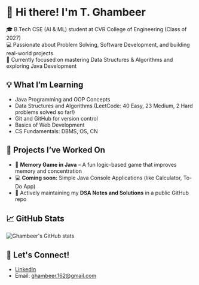 # 👋 Hi there! I'm T. Ghambeer

🎓 B.Tech CSE (AI & ML) student at CVR College of Engineering (Class of 2027)  
💻 Passionate about Problem Solving, Software Development, and building real-world projects  
🚀 Currently focused on mastering Data Structures & Algorithms and exploring Java Development

## 💡 What I’m Learning
- Java Programming and OOP Concepts
- Data Structures and Algorithms (LeetCode: 40 Easy, 23 Medium, 2 Hard problems solved so far!)
- Git and GitHub for version control
- Basics of Web Development
- CS Fundamentals: DBMS, OS, CN

## 🔨 Projects I’ve Worked On
- 🧠 **Memory Game in Java** – A fun logic-based game that improves memory and concentration
- 💻 **Coming soon:** Simple Java Console Applications (like Calculator, To-Do App)
- 📁 Actively maintaining my **DSA Notes and Solutions** in a public GitHub repo

## 📈 GitHub Stats
![Ghambeer's GitHub stats]([https://github-readme-stats.vercel.app/api?ghambeer=your-ghambeer&show_icons=true&theme=radical](https://github-readme-stats.vercel.app/api/top-langs/?username=ghambeer&layout=compact&theme=radical))

## 🌱 Let's Connect!
- [LinkedIn](https://www.linkedin.com/in/ghambeer-thamenane-5657a5291/)
- Email: ghambeer.162@gmail.com
